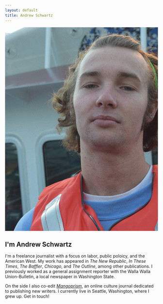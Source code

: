 ```yaml
---
layout: default
title: Andrew Schwartz
---
```


![mainImage](/images/profile_Animation.gif)

## I'm Andrew Schwartz
I'm a freelance journalist with a focus on labor, public poloicy, and the American West. My work has appeared in *The New Republic*, *In These Times*, *The Baffler*, *Chicago*, and *The Outline*, among other publications. I previously worked as a general assignment reporter with the Walla Walla Union-Bulletin, a local newspaper in Washington State.

On the side I also co-edit *[Mangoprism](www.mangoprism.com)*, an online culture journal dedicated to publishing new writers. I currently live in Seattle, Washington, where I grew up. Get in touch!
